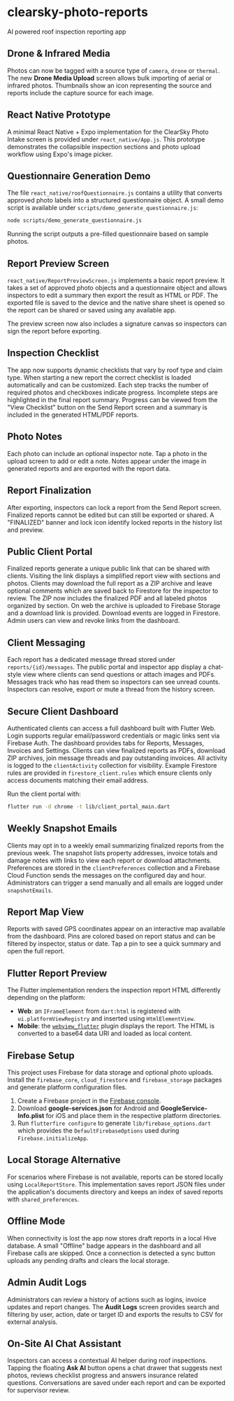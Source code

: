 # clearsky-photo-reports
AI powered roof inspection reporting app

## Drone & Infrared Media

Photos can now be tagged with a source type of `camera`, `drone` or `thermal`.
The new **Drone Media Upload** screen allows bulk importing of aerial or
infrared photos. Thumbnails show an icon representing the source and reports
include the capture source for each image.

## React Native Prototype

A minimal React Native + Expo implementation for the ClearSky Photo Intake screen is provided under `react_native/App.js`. This prototype demonstrates the collapsible inspection sections and photo upload workflow using Expo's image picker.

## Questionnaire Generation Demo

The file `react_native/roofQuestionnaire.js` contains a utility that converts approved photo labels into a structured questionnaire object. A small demo script is available under `scripts/demo_generate_questionnaire.js`:

```bash
node scripts/demo_generate_questionnaire.js
```

Running the script outputs a pre-filled questionnaire based on sample photos.

## Report Preview Screen

`react_native/ReportPreviewScreen.js` implements a basic report preview. It takes a set of approved photo objects and a questionnaire object and allows inspectors to edit a summary then export the result as HTML or PDF. The exported file is saved to the device and the native share sheet is opened so the report can be shared or saved using any available app.

The preview screen now also includes a signature canvas so inspectors can sign the report before exporting.

## Inspection Checklist

The app now supports dynamic checklists that vary by roof type and claim type. When starting a new report the correct checklist is loaded automatically and can be customized.
Each step tracks the number of required photos and checkboxes indicate progress. Incomplete steps are highlighted in the final report summary.
Progress can be viewed from the "View Checklist" button on the Send Report screen and a summary is included in the generated HTML/PDF reports.

## Photo Notes

Each photo can include an optional inspector note. Tap a photo in the upload screen to add or edit a note. Notes appear under the image in generated reports and are exported with the report data.

## Report Finalization

After exporting, inspectors can lock a report from the Send Report screen. Finalized reports cannot be edited but can still be exported or shared. A "FINALIZED" banner and lock icon identify locked reports in the history list and preview.

## Public Client Portal

Finalized reports generate a unique public link that can be shared with clients. Visiting the link displays a simplified report view with sections and photos. Clients may download the full report as a ZIP archive and leave optional comments which are saved back to Firestore for the inspector to review. The ZIP now includes the finalized PDF and all labeled photos organized by section. On web the archive is uploaded to Firebase Storage and a download link is provided. Download events are logged in Firestore. Admin users can view and revoke links from the dashboard.

## Client Messaging

Each report has a dedicated message thread stored under `reports/{id}/messages`. The public portal and inspector app display a chat-style view where clients can send questions or attach images and PDFs. Messages track who has read them so inspectors can see unread counts. Inspectors can resolve, export or mute a thread from the history screen.

## Secure Client Dashboard

Authenticated clients can access a full dashboard built with Flutter Web. Login supports regular email/password credentials or magic links sent via Firebase Auth. The dashboard provides tabs for Reports, Messages, Invoices and Settings. Clients can view finalized reports as PDFs, download ZIP archives, join message threads and pay outstanding invoices. All activity is logged to the `clientActivity` collection for visibility. Example Firestore rules are provided in `firestore_client.rules` which ensure clients only access documents matching their email address.

Run the client portal with:

```bash
flutter run -d chrome -t lib/client_portal_main.dart
```

## Weekly Snapshot Emails

Clients may opt in to a weekly email summarizing finalized reports from the previous week. The snapshot lists property addresses, invoice totals and damage notes with links to view each report or download attachments. Preferences are stored in the `clientPreferences` collection and a Firebase Cloud Function sends the messages on the configured day and hour. Administrators can trigger a send manually and all emails are logged under `snapshotEmails`.

## Report Map View

Reports with saved GPS coordinates appear on an interactive map available from the dashboard. Pins are colored based on report status and can be filtered by inspector, status or date. Tap a pin to see a quick summary and open the full report.

## Flutter Report Preview

The Flutter implementation renders the inspection report HTML differently depending on the platform:

- **Web**: an `IFrameElement` from `dart:html` is registered with `ui.platformViewRegistry` and inserted using `HtmlElementView`.
- **Mobile**: the [`webview_flutter`](https://pub.dev/packages/webview_flutter) plugin displays the report. The HTML is converted to a base64 data URI and loaded as local content.

## Firebase Setup

This project uses Firebase for data storage and optional photo uploads. Install the `firebase_core`, `cloud_firestore` and `firebase_storage` packages and generate platform configuration files.

1. Create a Firebase project in the [Firebase console](https://console.firebase.google.com).
2. Download **google-services.json** for Android and **GoogleService-Info.plist** for iOS and place them in the respective platform directories.
3. Run `flutterfire configure` to generate `lib/firebase_options.dart` which provides the `DefaultFirebaseOptions` used during `Firebase.initializeApp`.

## Local Storage Alternative

For scenarios where Firebase is not available, reports can be stored locally using `LocalReportStore`. This implementation saves report JSON files under the application's documents directory and keeps an index of saved reports with `shared_preferences`.

## Offline Mode

When connectivity is lost the app now stores draft reports in a local Hive database. A small "Offline" badge appears in the dashboard and all Firebase calls are skipped. Once a connection is detected a sync button uploads any pending drafts and clears the local storage.

## Admin Audit Logs

Administrators can review a history of actions such as logins, invoice updates and report changes. The **Audit Logs** screen provides search and filtering by user, action, date or target ID and exports the results to CSV for external analysis.

## On-Site AI Chat Assistant

Inspectors can access a contextual AI helper during roof inspections. Tapping the floating **Ask AI** button opens a chat drawer that suggests next photos, reviews checklist progress and answers insurance related questions. Conversations are saved under each report and can be exported for supervisor review.
